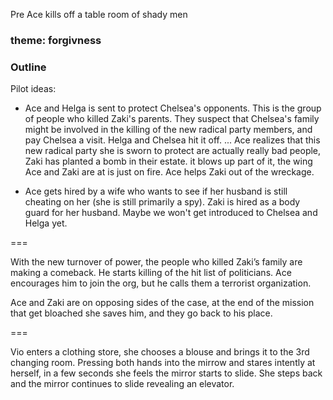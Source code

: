 Pre
Ace kills off a table room of shady men

### theme: forgivness

### Outline

Pilot ideas:
- Ace and Helga is sent to protect Chelsea's opponents. This is the group of people who killed Zaki's parents. They suspect that Chelsea's family might be involved in the killing of the new radical party members, and pay Chelsea a visit. Helga and Chelsea hit it off. ... Ace realizes that this new radical party she is sworn to protect are actually really bad people, Zaki has planted a bomb in their estate. it blows up part of it, the wing Ace and Zaki are at is just on fire. Ace helps Zaki out of the wreckage.

- Ace gets hired by a wife who wants to see if her husband is still cheating on her (she is still primarily a spy). Zaki is hired as a body guard for her husband. Maybe we won't get introduced to Chelsea and Helga yet.

===

With the new turnover of power, the people who killed Zaki’s family are making a comeback. He starts killing of the hit list of politicians. Ace encourages him to join the org, but he calls them a terrorist organization.

Ace and Zaki are on opposing sides of the case, at the end of the mission that get bloached she saves him, and they go back to his place.

===

Vio enters a clothing store, she chooses a blouse and brings it to the 3rd changing room. Pressing both hands into the mirrow and stares intently at herself, in a few seconds she feels the mirror starts to slide. She steps back and the mirror continues to slide revealing an elevator. 
